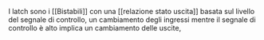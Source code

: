 I latch sono i [[Bistabili]] con una [[relazione stato uscita]] basata sul livello del segnale di controllo, un cambiamento degli ingressi mentre il segnale di controllo è alto implica un cambiamento delle uscite,